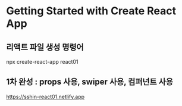 # Getting Started with Create React App

## 리액트 파일 생성 명령어

npx create-react-app react01

## 1차 완성 : props 사용, swiper 사용, 컴퍼넌트 사용

https://sshin-react01.netlify.app
